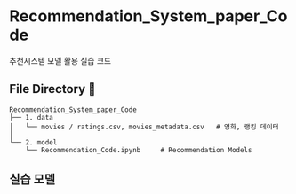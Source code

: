 # Recommendation_System_paper_Code

추천시스템 모델 활용 실습 코드


## File Directory 📂

```shell
Recommendation_System_paper_Code
├── 1. data
│   └── movies / ratings.csv, movies_metadata.csv   # 영화, 랭킹 데이터  
│
└── 2. model
    └── Recommendation_Code.ipynb     # Recommendation Models

```

## 실습 모델
